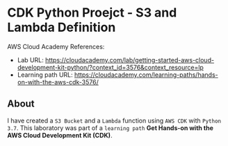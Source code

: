 
# CDK Python Proejct - S3 and Lambda Definition

AWS Cloud Academy  References:
- Lab URL: https://cloudacademy.com/lab/getting-started-aws-cloud-development-kit-python/?context_id=3576&context_resource=lp
- Learning path URL: https://cloudacademy.com/learning-paths/hands-on-with-the-aws-cdk-3576/

## About

I have created a `S3 Bucket` and a `Lambda` function using `AWS CDK` with `Python 3.7`.
This laboratory was part of a `learning path` **Get Hands-on with the AWS Cloud Development Kit (CDK)**. 